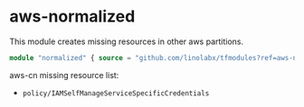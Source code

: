 # aws-normalized

This module creates missing resources in other aws partitions.

```tf
module "normalized" { source = "github.com/linolabx/tfmodules?ref=aws-normalized@v0.0.1" }
```

aws-cn missing resource list:

- `policy/IAMSelfManageServiceSpecificCredentials`
